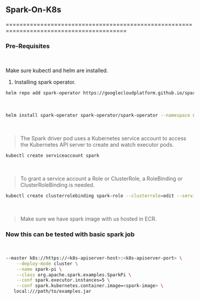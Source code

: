 ## Spark-On-K8s

=========================================================================================

### Pre-Requisites
</br>

Make sure kubectl and helm are installed.

1. Installing spark operator.

```bash
helm repo add spark-operator https://googlecloudplatform.github.io/spark-on-k8s-operator
```

</br>

```bash
helm install spark-operator spark-operator/spark-operator --namespace spark-operator --create-namespace
```

</br>

> The Spark driver pod uses a Kubernetes service account to access the Kubernetes API server to create and watch executor pods.

```bash
kubectl create serviceaccount spark
```
</br>

> To grant a service account a Role or ClusterRole, a RoleBinding or ClusterRoleBinding is needed.

```bash
kubectl create clusterrolebinding spark-role --clusterrole=edit --serviceaccount=default:spark --namespace=default
```

</br>

> Make sure we have spark image with us hosted in ECR.
### Now this can be tested with basic spark job 

</br>

```bash
--master k8s://https://<k8s-apiserver-host>:<k8s-apiserver-port> \
    --deploy-mode cluster \
    --name spark-pi \
    --class org.apache.spark.examples.SparkPi \
    --conf spark.executor.instances=5 \
    --conf spark.kubernetes.container.image=<spark-image> \
   local:///path/to/examples.jar
``` 
